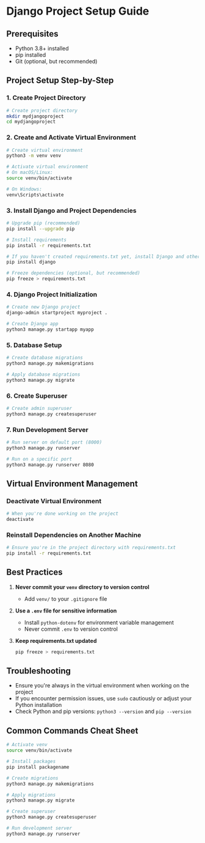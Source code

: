 # Django Project Setup Guide

## Prerequisites
- Python 3.8+ installed
- pip installed
- Git (optional, but recommended)

## Project Setup Step-by-Step

### 1. Create Project Directory
```bash
# Create project directory
mkdir mydjangoproject
cd mydjangoproject
```

### 2. Create and Activate Virtual Environment
```bash
# Create virtual environment
python3 -m venv venv

# Activate virtual environment
# On macOS/Linux:
source venv/bin/activate

# On Windows:
venv\Scripts\activate
```

### 3. Install Django and Project Dependencies
```bash
# Upgrade pip (recommended)
pip install --upgrade pip

# Install requirements
pip install -r requirements.txt

# If you haven't created requirements.txt yet, install Django and other core packages
pip install django

# Freeze dependencies (optional, but recommended)
pip freeze > requirements.txt
```

### 4. Django Project Initialization
```bash
# Create new Django project
django-admin startproject myproject .

# Create Django app
python3 manage.py startapp myapp
```

### 5. Database Setup
```bash
# Create database migrations
python3 manage.py makemigrations

# Apply database migrations
python3 manage.py migrate
```

### 6. Create Superuser
```bash
# Create admin superuser
python3 manage.py createsuperuser
```

### 7. Run Development Server
```bash
# Run server on default port (8000)
python3 manage.py runserver

# Run on a specific port
python3 manage.py runserver 8080
```

## Virtual Environment Management

### Deactivate Virtual Environment
```bash
# When you're done working on the project
deactivate
```

### Reinstall Dependencies on Another Machine
```bash
# Ensure you're in the project directory with requirements.txt
pip install -r requirements.txt
```

## Best Practices

1. **Never commit your `venv` directory to version control**
   - Add `venv/` to your `.gitignore` file

2. **Use a `.env` file for sensitive information**
   - Install `python-dotenv` for environment variable management
   - Never commit `.env` to version control

3. **Keep requirements.txt updated**
   ```bash
   pip freeze > requirements.txt
   ```

## Troubleshooting

- Ensure you're always in the virtual environment when working on the project
- If you encounter permission issues, use `sudo` cautiously or adjust your Python installation
- Check Python and pip versions: `python3 --version` and `pip --version`

## Common Commands Cheat Sheet

```bash
# Activate venv
source venv/bin/activate

# Install packages
pip install packagename

# Create migrations
python3 manage.py makemigrations

# Apply migrations
python3 manage.py migrate

# Create superuser
python3 manage.py createsuperuser

# Run development server
python3 manage.py runserver
```

